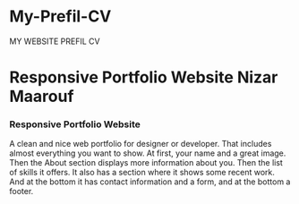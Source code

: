 # My-Prefil-CV
MY WEBSITE PREFIL CV
# Responsive Portfolio Website Nizar Maarouf


###  Responsive Portfolio Website
A clean and nice web portfolio for designer or developer.
 That includes almost everything you want to show. 
 At first, your name and a great image. 
 Then the About section displays more information about you.
 Then the list of skills it offers.
 It also has a section where it shows some recent work.
 And at the bottom it has contact information and a form, and at the bottom a footer.




